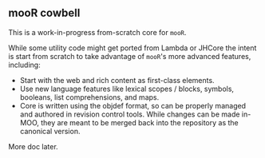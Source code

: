 ## mooR cowbell

This is a work-in-progress from-scratch core for `mooR`.

While some utility code might get ported from Lambda or JHCore the
intent is start from scratch to take advantage of `mooR`'s more advanced features, including:

  * Start with the web and rich content as first-class elements.
  * Use new language features like lexical scopes / blocks, symbols,
    booleans, list comprehensions, and maps.
  * Core is written using the objdef format, so can be properly
    managed and authored in revision control tools. While changes can
    be made in-MOO, they are meant to be merged back into the
    repository as the canonical version.

More doc later.
